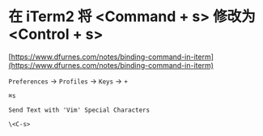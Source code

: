 # 在 iTerm2 将 <Command + s> 修改为 <Control + s>

[https://www.dfurnes.com/notes/binding-command-in-iterm](https://www.dfurnes.com/notes/binding-command-in-iterm)

`Preferences` -> `Profiles` -> `Keys` -> `+`

`⌘s`

`Send Text with 'Vim' Special Characters`

`\<C-s>`
